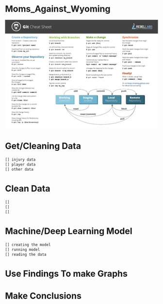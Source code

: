 # Moms_Against_Wyoming
![alt text](GitCommands.png)

# Get/Cleaning Data
    [] injury data
    [] player data
    [] other data

# Clean Data
    [] 
    []
    []

# Machine/Deep Learning Model
    [] creating the model
    [] running model
    [] reading the data

# Use Findings To make Graphs

# Make Conclusions
